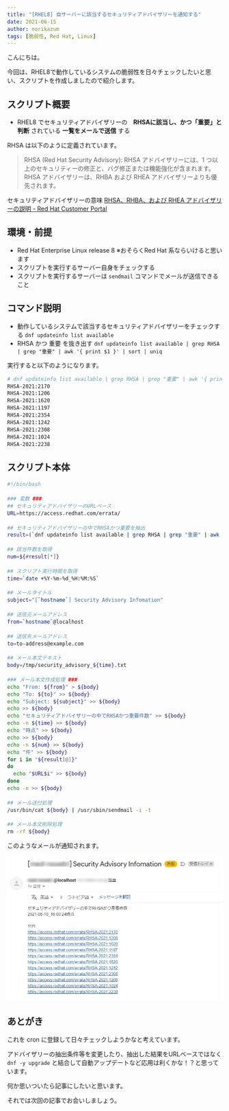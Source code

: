 ```yaml
---
title: "[RHEL8] 自サーバーに該当するセキュリティアドバイザリーを通知する"
date: 2021-06-15
author: norikazum
tags: [脆弱性, Red Hat, Linux]
---
```


こんにちは。

今回は、RHEL8で動作しているシステムの脆弱性を日々チェックしたいと思い、スクリプトを作成しましたので紹介します。

## スクリプト概要
- RHEL8 でセキュリティアドバイザリーの　**RHSAに該当し、かつ「重要」と判断** されている **一覧をメールで送信** する

RHSA は以下のように定義されています。
>RHSA (Red Hat Security Advisory): RHSA アドバイザリーには、1 つ以上のセキュリティーの修正と、バグ修正または機能強化が含まれます。 RHSA アドバイザリーは、RHBA および RHEA アドバイザリーよりも優先されます。

セキュリティアドバイザリーの意味
[RHSA、RHBA、および RHEA アドバイザリーの説明 - Red Hat Customer Portal](https://access.redhat.com/ja/articles/2280941)

## 環境・前提
- Red Hat Enterprise Linux release 8 ※おそらくRed Hat 系ならいけると思います
- スクリプトを実行するサーバー自身をチェックする
- スクリプトを実行するサーバーは `sendmail` コマンドでメールが送信できること

## コマンド説明
- 動作しているシステムで該当するセキュリティアドバイザリーをチェックする
    `dnf updateinfo list available`
- RHSA かつ 重要 を抜き出す
    `dnf updateinfo list available | grep RHSA | grep "重要" | awk '{ print $1 }' | sort | uniq`

実行すると以下のようになります。
```sh
# dnf updateinfo list available | grep RHSA | grep "重要" | awk '{ print $1 }' | sort | uniq
RHSA-2021:2170
RHSA-2021:1206
RHSA-2021:1620
RHSA-2021:1197
RHSA-2021:2354
RHSA-2021:1242
RHSA-2021:2308
RHSA-2021:1024
RHSA-2021:2238
```

## スクリプト本体

```sh
#!/bin/bash

### 変数 ###
## セキュリティアドバイザリーのURLベース
URL=https://access.redhat.com/errata/

## セキュリティアドバイザリーの中でRHSAかつ重要を抽出
result=(`dnf updateinfo list available | grep RHSA | grep "重要" | awk '{ print $1 }' | sort | uniq`)

## 該当件数を取得
num=${#result[*]}

## スクリプト実行時間を取得
time=`date +%Y-%m-%d_%H:%M:%S`

## メールタイトル
subject="[`hostname`] Security Advisory Infomation"

## 送信元メールアドレス
from=`hostname`@localhost

## 送信先メールアドレス
to=to-address@example.com

## メール本文テキスト
body=/tmp/security_advisory_${time}.txt

### メール本文作成処理 ###
echo "From: ${from}" > ${body}
echo "To: ${to}" >> ${body}
echo "Subject: ${subject}" >> ${body}
echo >> ${body}
echo "セキュリティアドバイザリーの中でRHSAかつ重要件数" >> ${body}
echo -n ${time} >> ${body}
echo "時点" >> ${body}
echo >> ${body}
echo -n ${num} >> ${body}
echo "件" >> ${body}
for i in "${result[@]}"
do
  echo "$URL$i" >> ${body}
done
echo -n >> ${body}

## メール送付処理
/usr/bin/cat ${body} | /usr/sbin/sendmail -i -t

## メール本文削除処理
rm -rf ${body}
```

このようなメールが通知されます。

![](images/check-applicable-security-advisory-1.jpg)

## あとがき
これを cron に登録して日々チェックしようかなと考えています。

アドバイザリーの抽出条件等を変更したり、抽出した結果をURLベースではなく `dnf -y upgrade` と結合して自動アップデートなど応用は利くかな！？と思っています。

何か思いついたら記事にしたいと思います。

それでは次回の記事でお会いしましょう。